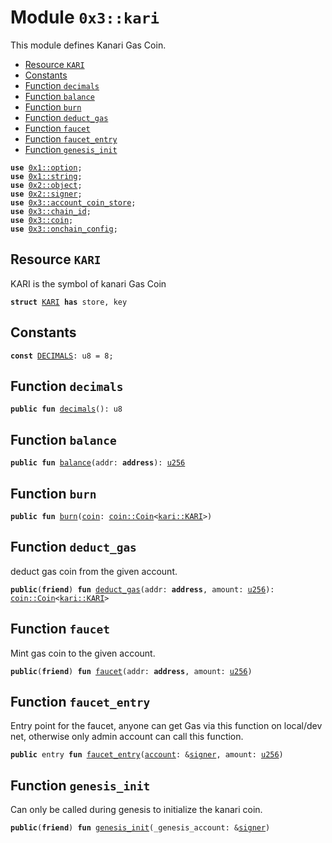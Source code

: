 
<a name="0x3_kari"></a>

# Module `0x3::kari`

This module defines Kanari Gas Coin.


-  [Resource `KARI`](#0x3_kari_KARI)
-  [Constants](#@Constants_0)
-  [Function `decimals`](#0x3_kari_decimals)
-  [Function `balance`](#0x3_kari_balance)
-  [Function `burn`](#0x3_kari_burn)
-  [Function `deduct_gas`](#0x3_kari_deduct_gas)
-  [Function `faucet`](#0x3_kari_faucet)
-  [Function `faucet_entry`](#0x3_kari_faucet_entry)
-  [Function `genesis_init`](#0x3_kari_genesis_init)


<pre><code><b>use</b> <a href="">0x1::option</a>;
<b>use</b> <a href="">0x1::string</a>;
<b>use</b> <a href="">0x2::object</a>;
<b>use</b> <a href="">0x2::signer</a>;
<b>use</b> <a href="account_coin_store.md#0x3_account_coin_store">0x3::account_coin_store</a>;
<b>use</b> <a href="chain_id.md#0x3_chain_id">0x3::chain_id</a>;
<b>use</b> <a href="coin.md#0x3_coin">0x3::coin</a>;
<b>use</b> <a href="onchain_config.md#0x3_onchain_config">0x3::onchain_config</a>;
</code></pre>



<a name="0x3_kari_KARI"></a>

## Resource `KARI`

KARI is the symbol of kanari Gas Coin


<pre><code><b>struct</b> <a href="kari.md#0x3_kari_KARI">KARI</a> <b>has</b> store, key
</code></pre>



<a name="@Constants_0"></a>

## Constants


<a name="0x3_kari_DECIMALS"></a>



<pre><code><b>const</b> <a href="kari.md#0x3_kari_DECIMALS">DECIMALS</a>: u8 = 8;
</code></pre>



<a name="0x3_kari_decimals"></a>

## Function `decimals`



<pre><code><b>public</b> <b>fun</b> <a href="kari.md#0x3_kari_decimals">decimals</a>(): u8
</code></pre>



<a name="0x3_kari_balance"></a>

## Function `balance`



<pre><code><b>public</b> <b>fun</b> <a href="kari.md#0x3_kari_balance">balance</a>(addr: <b>address</b>): <a href="">u256</a>
</code></pre>



<a name="0x3_kari_burn"></a>

## Function `burn`



<pre><code><b>public</b> <b>fun</b> <a href="kari.md#0x3_kari_burn">burn</a>(<a href="coin.md#0x3_coin">coin</a>: <a href="coin.md#0x3_coin_Coin">coin::Coin</a>&lt;<a href="kari.md#0x3_kari_KARI">kari::KARI</a>&gt;)
</code></pre>



<a name="0x3_kari_deduct_gas"></a>

## Function `deduct_gas`

deduct gas coin from the given account.


<pre><code><b>public</b>(<b>friend</b>) <b>fun</b> <a href="kari.md#0x3_kari_deduct_gas">deduct_gas</a>(addr: <b>address</b>, amount: <a href="">u256</a>): <a href="coin.md#0x3_coin_Coin">coin::Coin</a>&lt;<a href="kari.md#0x3_kari_KARI">kari::KARI</a>&gt;
</code></pre>



<a name="0x3_kari_faucet"></a>

## Function `faucet`

Mint gas coin to the given account.


<pre><code><b>public</b>(<b>friend</b>) <b>fun</b> <a href="kari.md#0x3_kari_faucet">faucet</a>(addr: <b>address</b>, amount: <a href="">u256</a>)
</code></pre>



<a name="0x3_kari_faucet_entry"></a>

## Function `faucet_entry`

Entry point for the faucet, anyone can get Gas via this function on local/dev net, otherwise only admin account can call this function.


<pre><code><b>public</b> entry <b>fun</b> <a href="kari.md#0x3_kari_faucet_entry">faucet_entry</a>(<a href="">account</a>: &<a href="">signer</a>, amount: <a href="">u256</a>)
</code></pre>



<a name="0x3_kari_genesis_init"></a>

## Function `genesis_init`

Can only be called during genesis to initialize the kanari coin.


<pre><code><b>public</b>(<b>friend</b>) <b>fun</b> <a href="kari.md#0x3_kari_genesis_init">genesis_init</a>(_genesis_account: &<a href="">signer</a>)
</code></pre>
